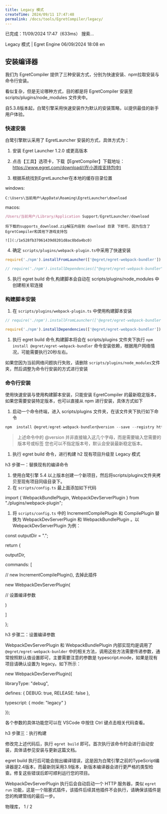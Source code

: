 ```yaml
---
title: Legacy 模式
createTime: 2024/09/11 17:47:48
permalink: /docs/tools/EgretCompiler/legacy/
---
```


已完成：11/09/2024 17:47（633ms）
搜索...

Legacy 模式 | Egret Engine
06/09/2024 18:08
en

## 安装编译器[​](#安装编译器 "安装编译器的直接链接")

我们为 EgretCompiler 提供了三种安装方式，分别为快速安装、npm拉取安装与命令行安装。

看似复杂，但是无论哪种方式，目的都是将 EgretCompiler 安装至 scripts/plugins/node_modules 文件夹中。

自5.3.8版本起，白鹭引擎采用快速安装作为默认的安装策略，以提供最佳的新手用户体验。

### 快速安装[​](#快速安装 "快速安装的直接链接")

白鹭引擎默认采用了 EgretLauncher 安装的方式，具体方式为：

1.  安装 Egret Launcher 1.2.0 或更高版本

2.  点击【工具】选项卡，下载【EgretCompiler】下载地址：https://www.egret.com/download/(在小游戏支持包中)

3.  根据系统找到EgretLauncher在本地的缓存目录位置

 windows:

```shell
C:\Users\当前用户\AppData\Roaming\EgretLauncher\download
```

macos:

```js
/Users/当前用户/Library/Application Support/EgretLauncher/download
```

    将下载的supports_download.zip解压内容到 download 目录 下即可，因为包含了EgretCompiler和其他下游戏支持包

    ![](:/1e528fb37061439d8201d8ac8bda4bc0)

4.  确定 `scripts/plugins/webpack-plugin.ts`中采用了快速安装

```js
require('./npm').installFromLauncher(['@egret/egret-webpack-bundler'])

// require('./npm').installDependencies(["@egret/egret-webpack-bundler"]);
```

5.  执行 egret build 命令,构建脚本会自动在 scripts/plugins/node_modules 中创建相关软连接

### 构建脚本安装[​](#构建脚本安装 "构建脚本安装的直接链接")

1.  在 `scripts/plugins/webpack-plugin.ts` 中使用构建脚本安装

```js
// require('./npm').installFromLauncher(['@egret/egret-webpack-bundler']);

require('./npm').installDependencies(['@egret/egret-webpack-bundler'])
```

1.  执行 egret build 命令,构建脚本将会在 scripts/plugins 文件夹下执行 `npm install @egret/egret-webpack-bundler` 命令安装依赖，根据用户网络情况，可能需要执行20秒左右。

如果您因为当前网络问题执行失败，请删除 `scripts/plugins/node_modules`文件夹，然后调整为命令行安装的方式进行安装

### 命令行安装[​](#命令行安装 "命令行安装的直接链接")

使用快速安装与使用构建脚本安装，只能安装 EgretCompiler 的最新稳定版本，如果您需要安装特定版本，也可以直接从 npm 进行安装，具体方式如下

1.  启动一个命令终端，进入 scripts/plugins 文件夹，在该文件夹下执行如下命令

```js
npm  install @egret/egret-webpack-bundler@version --save --registry https://registry.npm.taobao.org
```

> 上述命令中的 @version 并非直接输入这几个字母，而是需要输入您需要的版本号或标签 您也可以不指定版本号，默认会安装最新稳定版本。

1.  执行 egret build 命令，进行构建
h2 现有项目升级至 Legacy 模式

h3 步骤一：替换现有的编译命令

1.  使用白鹭引擎 5.4 以上版本创建一个新项目，然后将scripts/plugins文件夹拷贝至现有项目同级目录下。
2.  在 `scripts/config.ts` 最上面添加如下代码

import  {  WebpackBundlePlugin,  WebpackDevServerPlugin  }  from  "./plugins/webpack-plugin";

1.  将 `scripts/config.ts` 中的 IncrementCompilePlugin 和 CompilePlugin 替换为 WebpackDevServerPlugin 和 WebpackBundlePlugin 。以 WebpackDevServerPlugin 为例：

const outputDir =  ".";

return  {

 outputDir,

 commands:  [

  // new IncrementCompilePlugin(), 去掉此插件

  new  WebpackDevServerPlugin(

  // 设置编译参数

  )

  ]

};

h3 步骤二：设置编译参数

WebpackDevServerPlugin 和 WebpackBundlePlugin 内部实现均是调用了 `@egret/egret-webpack-bunlder` 中的相关方法，调用这些方法需要传递参数，通常按照默认值设置即可，主要需要注意的参数是 typescript.mode，如果是现有项目请确认设置为 legacy。如下所示：

new  WebpackDevServerPlugin({

 libraryType:  "debug",

 defines:  {  DEBUG:  true,  RELEASE:  false  },

 typescript:  { mode:  "legacy"  }

});

各个参数的具体功能您可以在 VSCode 中按住 Ctrl 键点击相关代码查看。

h3 步骤三：执行构建

修改完上述代码后，执行 `egret build` 即可。首次执行该命令时会进行自动安装，具体请参见安装与更新这篇文档。

egret build 执行后可能会抛出编译错误，这是因为白鹭引擎之前的TypeScript编译器是2.4版本，而最新则采用3.9版本，新版本编译器会进行更严格的类型检查。修复这些错误后即可顺利运行您的项目。

WebpackDevServerPlugin 执行后会自动启动一个 HTTP 服务器，类似 `egret run` 功能，这是一个阻塞式插件，该插件后续其他插件不会执行，请确保该插件是您的构建管线的最后一步。

物理库，
1 / 2
